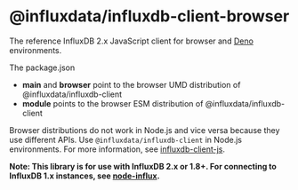 # @influxdata/influxdb-client-browser

The reference InfluxDB 2.x JavaScript client for browser and [Deno](https://deno.land/) environments.

The package.json

- **main** and **browser** point to the browser UMD distribution of @influxdata/influxdb-client
- **module** points to the browser ESM distribution of @influxdata/influxdb-client

Browser distributions do not work in Node.js and vice versa because they use different APIs. Use `@influxdata/influxdb-client` in Node.js environments.
For more information, see [influxdb-client-js](https://github.com/influxdata/influxdb-client-js).

**Note: This library is for use with InfluxDB 2.x or 1.8+. For connecting to InfluxDB 1.x instances, see [node-influx](https://github.com/node-influx/node-influx).**

